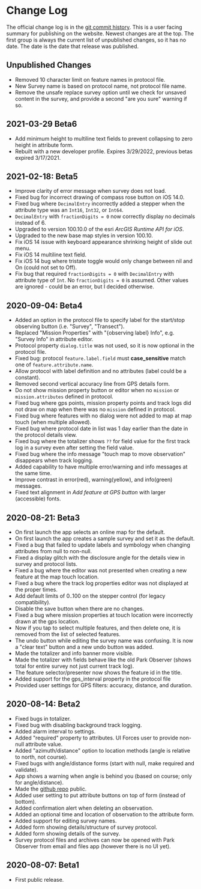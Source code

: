 # Change Log

The official change log is in the
[git commit history](https://github.com/AKROGIS/Park-Observer/commits/master).
This is a user facing summary for publishing on the website.  Newest changes
are at the top. The first group is always the current list of unpublished
changes, so it has no date. The date is the date that release was published.

## Unpublished Changes

* Removed 10 character limit on feature names in protocol file.
* New Survey name is based on protocol name, not protocol file name.
* Remove the unsafe replace survey option until we check for unsaved content in
  the survey, and provide a second "are you sure" warning if so.

## 2021-03-29 Beta6

* Add minimum height to multiline text fields to prevent collapsing to zero
  height in attribute form.
* Rebuilt with a new developer profile. Expires 3/29/2022, previous betas
  expired 3/17/2021.

## 2021-02-18: Beta5

* Improve clarity of error message when survey does not load.
* Fixed bug for incorrect drawing of compass rose button on iOS 14.0.
* Fixed bug where `DecimalEntry` incorrectly added a stepper when the attribute
  type was an `Int16`, `Int32`, or `Int64`.
* `DecimalEntry` with `fractionDigits = 0` now correctly display no decimals
  instead of 6.
* Upgraded to version 100.10.0 of the esri _ArcGIS Runtime API for iOS_.
* Upgraded to the new base map styles in version 100.10.
* Fix iOS 14 issue with keyboard appearance shrinking height of slide out menu.
* Fix iOS 14 multiline text field.
* Fix iOS 14 bug where tristate toggle would only change between nil and On
  (could not set to Off).
* Fix bug that required `fractionDigits = 0` with `DecimalEntry` with attribute
  type of `Int`. No `fractionDigits = 0` is assumed. Other values are ignored -
  could be an error, but I decided otherwise.

## 2020-09-04: Beta4

* Added an option in the protocol file to specify label for the start/stop
  observing button (i.e. "Survey", "Transect").
* Replaced "Mission Properties" with "{observing label} Info", e.g.
  "Survey Info" in attribute editor.
* Protocol property `dialog.title` was not used, so it is now optional in the
  protocol file.
* Fixed bug: protocol `feature.label.field` must **case_sensitive** match one of
  `feature.attribute.name`.
* Allow protocol with label definition and no attributes (label could be a
  constant).
* Removed second vertical accuracy line from GPS details form.
* Do not show mission property button or editor when no `mission` or
  `mission.attributes` defined in protocol.
* Fixed bug where gps points, mission property points and track logs did not
  draw on map when there was no `mission` defined in protocol.
* Fixed bug where features with no dialog were not added to map at map touch
  (when multiple allowed).
* Fixed bug where protocol date in list was 1 day earlier than the date in the
  protocol details view.
* Fixed bug where the totalizer shows `??` for field value for the first track
  log in a survey even after setting the field value.
* Fixed bug where the info message "touch map to move observation" disappears
  when track logging.
* Added capability to have multiple error/warning and info messages at the same
  time.
* Improve contrast in error(red), warning(yellow), and info(green) messages.
* Fixed text alignment in *Add feature at GPS button* with larger (accessible)
  fonts.

## 2020-08-21: Beta3

* On first launch the app selects an online map for the default.
* On first launch the app creates a sample survey and set it as the default.
* Fixed a bug that failed to update labels and symbology when changing
  attributes from null to non-null.
* Fixed a display glitch with the disclosure angle for the details view in
  survey and protocol lists.
* Fixed a bug where the editor was not presented when creating a new feature at
  the map touch location.
* Fixed a bug where the track log properties editor was not displayed at the
  proper times.
* Add default limits of 0..100 on the stepper control (for legacy compatibility).
* Disable the save button when there are no changes.
* Fixed a bug where mission properties at touch location were incorrectly drawn
  at the gps location.
* Now if you tap to select multiple features, and then delete one, it is removed
  from the list of selected features.
* The undo button while editing the survey name was confusing. It is now a
  "clear text" button and a new undo button was added.
* Made the totalizer and info banner more visible.
* Made the totalizer with fields behave like the old Park Observer (shows total
  for entire survey not just current track log).
* The feature selector/presenter now shows the feature id in the title.
* Added support for the gps_interval property in the protocol file
* Provided user settings for GPS filters: accuracy, distance, and duration.

## 2020-08-14: Beta2

* Fixed bugs in totalizer.
* Fixed bug with disabling background track logging.
* Added alarm interval to settings.
* Added "required" property to attributes. UI Forces user to provide non-null
  attribute value.
* Added "azimuth/distance" option to location methods (angle is relative to
  north, not course).
* Fixed bugs with angle/distance forms (start with null, make required and
  validate).
* App shows a warning when angle is behind you (based on course; only for
  angle/distance).
* Made the [github repo](https://github.com/AKROGIS/Park-Observer) public.
* Added user setting to put attribute buttons on top of form (instead of bottom).
* Added confirmation alert when deleting an observation.
* Added an optional time and location of observation to the attribute form.
* Added support for editing survey names.
* Added form showing details/structure of survey protocol.
* Added form showing details of the survey.
* Survey protocol files and archives can now be opened with Park Observer from
  email and files app (however there is no UI yet).

## 2020-08-07: Beta1

* First public release.

